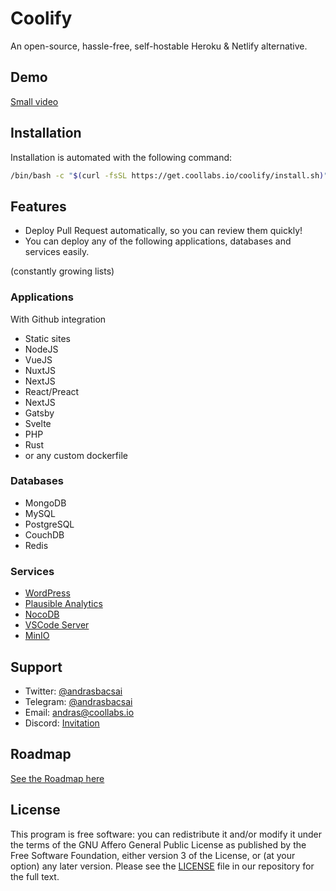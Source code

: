 # Coolify

An open-source, hassle-free, self-hostable Heroku & Netlify alternative.

## Demo

[Small video](https://cdn.coollabs.io/assets/coolify/video/coolify.webm)

## Installation

Installation is automated with the following command:

```bash
/bin/bash -c "$(curl -fsSL https://get.coollabs.io/coolify/install.sh)"
```

## Features

- Deploy Pull Request automatically, so you can review them quickly!
- You can deploy any of the following applications, databases and services easily.

(constantly growing lists)

### Applications

With Github integration

- Static sites
- NodeJS
- VueJS
- NuxtJS
- NextJS
- React/Preact
- NextJS
- Gatsby
- Svelte
- PHP
- Rust
- or any custom dockerfile

### Databases

- MongoDB
- MySQL
- PostgreSQL
- CouchDB
- Redis

### Services

- [WordPress](https://wordpress.org)
- [Plausible Analytics](https://plausible.io)
- [NocoDB](https://nocodb.com)
- [VSCode Server](https://github.com/cdr/code-server)
- [MinIO](https://min.io)

## Support

- Twitter: [@andrasbacsai](https://twitter.com/andrasbacsai)
- Telegram: [@andrasbacsai](https://t.me/andrasbacsai)
- Email: [andras@coollabs.io](mailto:andras@coollabs.io)
- Discord: [Invitation](https://discord.gg/xhBCC7eGKw)

## Roadmap

[See the Roadmap here](https://github.com/coollabsio/coolify/projects/1)

## License

This program is free software: you can redistribute it and/or modify it under the terms of the GNU Affero General Public License as published by the Free Software Foundation, either version 3 of the License, or (at your option) any later version. Please see the [LICENSE](/LICENSE) file in our repository for the full text.
